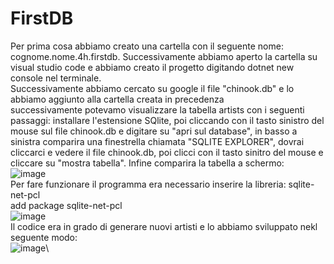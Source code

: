 # FirstDB
Per prima cosa abbiamo creato una cartella con il seguente nome: cognome.nome.4h.firstdb. Successivamente abbiamo aperto la cartella su visual studio code e abbiamo creato il progetto digitando dotnet new console nel terminale.\
Successivamente abbiamo cercato su google il file "chinook.db" e lo abbiamo aggiunto alla cartella creata in precedenza\
successivamente potevamo visualizzare la tabella artists con i seguenti passaggi: installare l'estensione SQlite, poi cliccando con il tasto sinistro del mouse sul file chinook.db e digitare su "apri sul database", in basso a sinistra comparira una finestrella chiamata "SQLITE EXPLORER", dovrai cliccarci e vedere il file chinook.db, poi clicci con il tasto sinitro del mouse e cliccare su "mostra tabella". Infine comparira la tabella a schermo: \
![image](https://user-images.githubusercontent.com/116791048/235087354-100594bf-052a-40da-ae0d-f9d7ec72852f.png)\
Per fare funzionare il programma era necessario inserire la libreria: sqlite-net-pcl\
add package sqlite-net-pcl\
![image](https://user-images.githubusercontent.com/116791048/235083432-ccd72fa0-ad2d-4220-bbf2-88e29f2c94f1.png)\
Il codice era in grado di generare nuovi artisti e lo abbiamo sviluppato nekl seguente modo:\
![image](https://user-images.githubusercontent.com/116791048/235084665-b0a79295-beaa-4c4a-a4e8-d024c3dcd693.png)\

